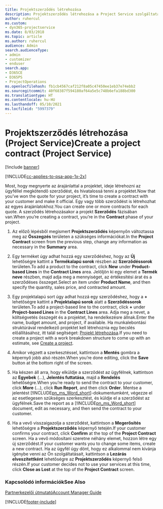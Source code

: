 ```yaml
---
title: Projektszerződés létrehozása
description: Projektszerződés létrehozása a Project Service szolgáltatásban
author: ruhercul
ms.custom:
- dyn365-projectservice
ms.date: 8/03/2018
ms.topic: article
ms.author: ruhercul
audience: Admin
search.audienceType:
- admin
- customizer
- enduser
search.app:
- D365CE
- D365PS
- ProjectOperations
ms.openlocfilehash: fb1cb4567caf212f8a05c47450ee1eb37e74ebb2
ms.sourcegitcommit: 40f68387f594180af64a5e5c748b6efa188bd300
ms.translationtype: HT
ms.contentlocale: hu-HU
ms.lasthandoff: 05/10/2021
ms.locfileid: "5997379"
---
```

# <a name="create-a-project-contract-project-service"></a><span data-ttu-id="9856a-103">Projektszerződés létrehozása (Project Service)</span><span class="sxs-lookup"><span data-stu-id="9856a-103">Create a project contract (Project Service)</span></span>

[!include [banner](../includes/psa-now-project-operations.md)]

[!INCLUDE[cc-applies-to-psa-app-1x-2x](../includes/cc-applies-to-psa-app-1x-2x.md)]

<span data-ttu-id="9856a-104">Most, hogy megnyerte az árajánlattal a projektet, ideje létrehozni az ügyféllel megkötendő szerződést, és hivatalossá tenni a projektet.</span><span class="sxs-lookup"><span data-stu-id="9856a-104">Now that you’ve won the quote for your project, it’s time to create a contract with your customer and make it official.</span></span> <span data-ttu-id="9856a-105">Egy vagy több szerződést is létrehozhat az egyes árajánlatokhoz.</span><span class="sxs-lookup"><span data-stu-id="9856a-105">You can create one or more contracts for each quote.</span></span> <span data-ttu-id="9856a-106">A szerződés létrehozásakor a projekt **Szerződés** fázisában van.</span><span class="sxs-lookup"><span data-stu-id="9856a-106">When you’re creating a contract, you’re in the **Contract** phase of your project.</span></span>  
  
1. <span data-ttu-id="9856a-107">Az előző lépésből megismert **Projektszerződés** képernyőn változtassa meg az **Összegzés** területen a szükséges információkat.</span><span class="sxs-lookup"><span data-stu-id="9856a-107">In the **Project Contract** screen from the previous step, change any information as necessary in the **Summary** area.</span></span>  
  
2. <span data-ttu-id="9856a-108">Egy terméket úgy adhat hozzá egy szerződéshez, hogy az **Új** lehetőségre kattint a **Termékalapú sorok** részben az **Szerződéssorok** területen.</span><span class="sxs-lookup"><span data-stu-id="9856a-108">To add a product to the contract, click **New** under **Product-based Lines** in the **Contract Lines** area.</span></span> <span data-ttu-id="9856a-109">Jelöljön ki egy elemet a **Termék neve** részben, majd adja meg a mennyiséget, az értékesítési árat és a szerződéses összeget.</span><span class="sxs-lookup"><span data-stu-id="9856a-109">Select an item under **Product Name**, and then specify the quantity, sales price, and contracted amount.</span></span>  
  
3. <span data-ttu-id="9856a-110">Egy projektalapú sort úgy adhat hozzá egy szerződéshez, hogy a **+** lehetőségre kattint a **Projektalapú sorok** alatt a **Szerződéssorok** területen.</span><span class="sxs-lookup"><span data-stu-id="9856a-110">To add a project-based line to the contract, click **+** under **Project-based Lines** in the **Contract Lines** area.</span></span> <span data-ttu-id="9856a-111">Adja meg a nevet, a költségvetés összegét és a projektet, ha rendelkezésre állnak.</span><span class="sxs-lookup"><span data-stu-id="9856a-111">Enter the name, budget amount, and project, if available.</span></span> <span data-ttu-id="9856a-112">Ha munkalebontási struktúrával rendelkező projektet kell létrehoznia egy becslés előállításához, itt talál segítséget: [Projekt létrehozása](../psa/create-project.md).</span><span class="sxs-lookup"><span data-stu-id="9856a-112">If you need to create a project with a work breakdown structure to come up with an estimate, see [Create a project](../psa/create-project.md).</span></span>  
  
4. <span data-ttu-id="9856a-113">Amikor végzett a szerkesztéssel, kattintson a **Mentés** gombra a képernyő jobb alsó részén.</span><span class="sxs-lookup"><span data-stu-id="9856a-113">When you’re done editing, click the **Save** button at the bottom right of the screen.</span></span>  
  
5. <span data-ttu-id="9856a-114">Ha készen áll arra, hogy elküldje a szerződést az ügyfélnek, kattintson az **Egyebek** (...), **Jelentés futtatása**, majd a **Rendelés** lehetőségre.</span><span class="sxs-lookup"><span data-stu-id="9856a-114">When you’re ready to send the contract to your customer, click **More** (…), click **Run Report**, and then click **Order**.</span></span> <span data-ttu-id="9856a-115">Mentse a jelentést [!INCLUDE[pn_ms_Word_short](../includes/pn-ms-word-short.md)]-dokumentumként, végezze el az esetlegesen szükséges szerkesztést, és küldje el a szerződést az ügyfélnek.</span><span class="sxs-lookup"><span data-stu-id="9856a-115">Save the report as a [!INCLUDE[pn_ms_Word_short](../includes/pn-ms-word-short.md)] document, edit as necessary, and then send the contract to your customer.</span></span>  
  
6. <span data-ttu-id="9856a-116">Ha a vevő visszaigazolja a szerződést, kattintson a **Megerősítés** lehetőségre a **Projektszerződés** képernyő tetején.</span><span class="sxs-lookup"><span data-stu-id="9856a-116">If your customer confirms your contract, click **Confirm** at the top of the **Project Contract** screen.</span></span> <span data-ttu-id="9856a-117">Ha a vevő módosítani szeretne néhány elemet, hozzon létre egy új szerződést.</span><span class="sxs-lookup"><span data-stu-id="9856a-117">If your customer wants you to change some items, create a new contract.</span></span> <span data-ttu-id="9856a-118">Ha az ügyfél úgy dönt, hogy ez alkalommal nem kívánja igénybe venni az Ön szolgáltatásait, kattintson a **Lezárás elveszítettként** lehetőségre az **Projektszerződés** képernyő felső részén.</span><span class="sxs-lookup"><span data-stu-id="9856a-118">If your customer decides not to use your services at this time, click **Close as Lost** at the top of the **Project Contract** screen.</span></span>  
  
### <a name="see-also"></a><span data-ttu-id="9856a-119">Kapcsolódó információk</span><span class="sxs-lookup"><span data-stu-id="9856a-119">See Also</span></span>  
 [<span data-ttu-id="9856a-120">Partnerkezelői útmutató</span><span class="sxs-lookup"><span data-stu-id="9856a-120">Account Manager Guide</span></span>](../psa/account-manager-guide.md)


[!INCLUDE[footer-include](../includes/footer-banner.md)]